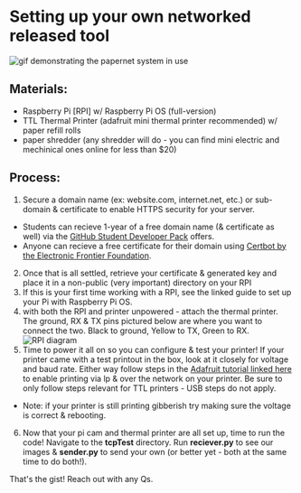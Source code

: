 # Setting up your own networked released tool 

![gif demonstrating the papernet system in use](https://www.2nd.systems/images/papernetDemo.gif)

## Materials:
- Raspberry Pi [RPI] w/ Raspberry Pi OS (full-version) 
- TTL Thermal Printer (adafruit mini thermal printer recommended) w/ paper refill rolls
- paper shredder (any shredder will do - you can find mini electric and mechinical ones online for less than $20)

## Process:
1. Secure a domain name (ex: website.com, internet.net, etc.) or sub-domain & certificate to enable HTTPS security for your server.
  - Students can recieve 1-year of a free domain name (& certificate as well) via the [GitHub Student Developer Pack](https://education.github.com/pack) offers.
  - Anyone can recieve a free certificate for their domain using [Certbot by the Electronic Frontier Foundation](https://certbot.eff.org/).
2. Once that is all settled, retrieve your certificate & generated key and place it in a non-public (very important) directory on your RPI
3. If this is your first time working with a RPI, see the linked guide to set up your Pi with Raspberry Pi OS.
4. with both the RPI and printer unpowered - attach the thermal printer. The ground, RX & TX pins pictured below are where you want to connect the two. Black to ground, Yellow to TX, Green to RX.
    ![RPI diagram](https://cdn.sparkfun.com/assets/learn_tutorials/1/5/9/5/GPIO.png)
5. Time to power it all on so you can configure & test your printer! If your printer came with a test printout in the box, look at it closely for voltage and baud rate. Either way follow steps in the [Adafruit tutorial linked here](https://learn.adafruit.com/networked-thermal-printer-using-cups-and-raspberry-pi/connect-and-configure-printer) to enable printing via lp & over the network on your printer. Be sure to only follow steps relevant for TTL printers - USB steps do not apply.
  - Note: if your printer is still printing gibberish try making sure the voltage is correct & rebooting.
6. Now that your pi cam and thermal printer are all set up, time to run the code! Navigate to the **tcpTest** directory. Run **reciever.py** to see our images & **sender.py** to send your own (or better yet - both at the same time to do both!).

That's the gist! Reach out with any Qs.
